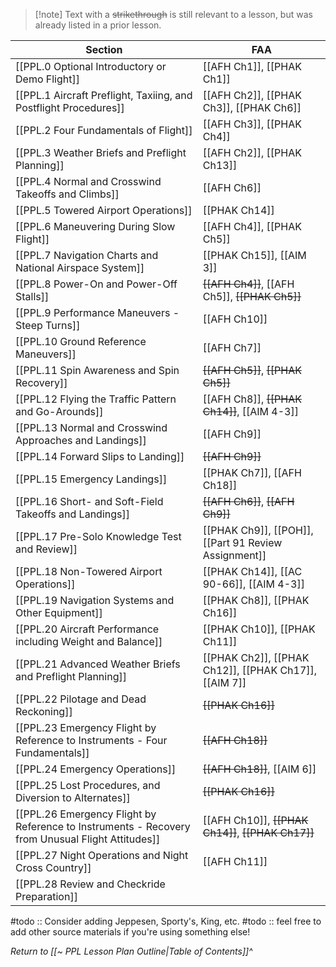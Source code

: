 > [!note] Text with a ~~strikethrough~~ is still relevant to a lesson, but was already listed in a prior lesson.

| Section                                                                                          | FAA                                                   |
| ------------------------------------------------------------------------------------------------ | ----------------------------------------------------- |
| [[PPL.0 Optional Introductory or Demo Flight]]                                                   | [[AFH Ch1]], [[PHAK Ch1]]                             |
| [[PPL.1 Aircraft Preflight, Taxiing, and Postflight Procedures]]                                 | [[AFH Ch2]], [[PHAK Ch3]], [[PHAK Ch6]]               |
| [[PPL.2 Four Fundamentals of Flight]]                                                            | [[AFH Ch3]], [[PHAK Ch4]]                             |
| [[PPL.3 Weather Briefs and Preflight Planning]]                                                  | [[AFH Ch2]], [[PHAK Ch13]]                            |
| [[PPL.4 Normal and Crosswind Takeoffs and Climbs]]                                               | [[AFH Ch6]]                                           |
| [[PPL.5 Towered Airport Operations]]                                                             | [[PHAK Ch14]]                                         |
| [[PPL.6 Maneuvering During Slow Flight]]                                                         | [[AFH Ch4]], [[PHAK Ch5]]                             |
| [[PPL.7 Navigation Charts and National Airspace System]]                                         | [[PHAK Ch15]], [[AIM 3]]                              |
| [[PPL.8 Power-On and Power-Off Stalls]]                                                          | ~~[[AFH Ch4]]~~, [[AFH Ch5]], ~~[[PHAK Ch5]]~~        |
| [[PPL.9 Performance Maneuvers - Steep Turns]]                                                    | [[AFH Ch10]]                                          |
| [[PPL.10 Ground Reference Maneuvers]]                                                            | [[AFH Ch7]]                                           |
| [[PPL.11 Spin Awareness and Spin Recovery]]                                                      | ~~[[AFH Ch5]]~~, ~~[[PHAK Ch5]]~~                     |
| [[PPL.12 Flying the Traffic Pattern and Go-Arounds]]                                             | [[AFH Ch8]], ~~[[PHAK Ch14]]~~, [[AIM 4-3]]           |
| [[PPL.13 Normal and Crosswind Approaches and Landings]]                                          | [[AFH Ch9]]                                           |
| [[PPL.14 Forward Slips to Landing]]                                                              | ~~[[AFH Ch9]]~~                                       |
| [[PPL.15 Emergency Landings]]                                                                    | [[PHAK Ch7]], [[AFH Ch18]]                            |
| [[PPL.16 Short- and Soft-Field Takeoffs and Landings]]                                           | ~~[[AFH Ch6]]~~, ~~[[AFH Ch9]]~~                      |
| [[PPL.17 Pre-Solo Knowledge Test and Review]]                                                    | [[PHAK Ch9]], [[POH]], [[Part 91 Review Assignment]]  |
| [[PPL.18 Non-Towered Airport Operations]]                                                        | [[PHAK Ch14]], [[AC 90-66]], [[AIM 4-3]]              |
| [[PPL.19 Navigation Systems and Other Equipment]]                                                | [[PHAK Ch8]], [[PHAK Ch16]]                           |
| [[PPL.20 Aircraft Performance including Weight and Balance]]                                     | [[PHAK Ch10]], [[PHAK Ch11]]                          |
| [[PPL.21 Advanced Weather Briefs and Preflight Planning]]                                        | [[PHAK Ch2]], [[PHAK Ch12]], [[PHAK Ch17]], [[AIM 7]] |
| [[PPL.22 Pilotage and Dead Reckoning]]                                                           | ~~[[PHAK Ch16]]~~                                     |
| [[PPL.23 Emergency Flight by Reference to Instruments - Four Fundamentals]]                      | ~~[[AFH Ch18]]~~                                      |
| [[PPL.24 Emergency Operations]]                                                                  | ~~[[AFH Ch18]]~~, [[AIM 6]]                           |
| [[PPL.25 Lost Procedures, and Diversion to Alternates]]                                          | ~~[[PHAK Ch16]]~~                                     |
| [[PPL.26 Emergency Flight by Reference to Instruments - Recovery from Unusual Flight Attitudes]] | [[AFH Ch10]], ~~[[PHAK Ch14]]~~, ~~[[PHAK Ch17]]~~    |
| [[PPL.27 Night Operations and Night Cross Country]]                                              | [[AFH Ch11]]                                          |
| [[PPL.28 Review and Checkride Preparation]]                                                      |                                                       |


#todo :: Consider adding Jeppesen, Sporty's, King, etc.
#todo :: feel free to add other source materials if you're using something else!

*Return to [[~ PPL Lesson Plan Outline|Table of Contents]]^*